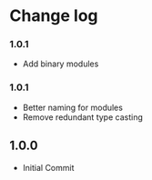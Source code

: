 # Change log

### 1.0.1

- Add binary modules


### 1.0.1

- Better naming for modules
- Remove redundant type casting


## 1.0.0

- Initial Commit